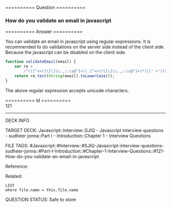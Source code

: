 ========== Question ==========  

### How do you validate an email in javascript  

========== Answer ==========  

You can validate an email in javascript using regular expressions. It is recommended to do validations on the server side instead of the client side. Because the javascript can be disabled on the client side.

```javascript
function validateEmail(email) {
    var re =
        /^(([^<>()\[\]\\.,;:\s@"]+(\.[^<>()\[\]\\.,;:\s@"]+)*)|(".+"))@((\[[0-9]{1,3}\.[0-9]{1,3}\.[0-9]{1,3}\.[0-9]{1,3}\])|(([a-zA-Z\-0-9]+\.)+[a-zA-Z]{2,}))$/;
    return re.test(String(email).toLowerCase());
}
```

The above regular expression accepts unicode characters.

========== Id ==========  
121

---

DECK INFO

TARGET DECK: Javascript::Interview::SJIQ - Javascript interview questions - sudheer jonna::Part I - Introduction::Chapter 1 - Interview Questions

FILE TAGS: #Javascript::#Interview::#SJIQ-Javascript-interview-questions-sudheer-jonna::#Part-I-Introduction::#Chapter-1-Interview-Questions::#121-How-do-you-validate-an-email-in-javascript

Reference:

Related:

```dataview
LIST
where file.name = this.file.name
```

QUESTION STATUS: Safe to store

